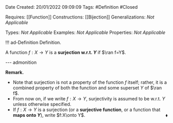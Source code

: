 <br />
<br />

Date Created: 20/01/2022 09:09:09
Tags: #Definition #Closed 

Requires: [[Function]]
Constructions: [[Bijection]]
Generalizations: _Not Applicable_

Types: _Not Applicable_
Examples: _Not Applicable_ 
Properties: _Not Applicable_

!!! ad-Definition Definition.

A function $f:X\to Y$ is a **surjection w.r.t. $Y$** if $\ran f=Y$.

--- admonition

**Remark.**
* Note that surjection is not a property of the function $f$ itself; rather, it is a combined property of both the function and some superset $Y$ of $\ran f$.
* From now on, if we write $f:X\to Y$, surjectivity is assumed to be w.r.t. $Y$ unless otherwise specified.
* If $f:X\to Y$ is a surjection (or a **surjective function**, or a function that **maps onto $Y$**), write $f:X\onto Y$.<span style="float:right;">$\blacklozenge$</span>
